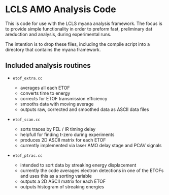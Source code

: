 # LCLS AMO Analysis Code

This is code for use with the LCLS myana analysis framework. The focus is to provide simple functionality in order to preform fast, preliminary dat areduction and analysis, during experimental runs.

The intention is to drop these files, including the compile script into a directory that contains the myana framework.

## Included analysis routines

* `etof_extra.cc` 
  * averages all each ETOF
  * converts time to energy
  * corrects for ETOF transmission efficiency
  * smooths data with moving average
  * outputs raw, corrected and smoothed data as ASCII data files

* `etof_scan.cc` 
  * sorts traces by FEL / IR timing delay
  * helpfull for finding t-zero during experiments
  * produces 2D ASCII matrix for each ETOF
  * currently implemented via laser AMO delay stage and PCAV signals
  
* `etof_ptrac.cc`
  * intended to sort data by streaking energy displacement
  * currently the code averages electron detections in one of the ETOFs and uses this as a sorting variable
  * outputs a 2D ASCII matrix for each ETOF
  * outputs histogram of streaking energies


